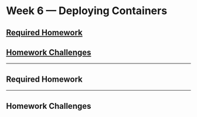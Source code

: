 # Week 6 — Deploying Containers

## [Required Homework](#required-homework-1)

## [Homework Challenges](#homework-challenges-1)

---

## Required Homework

---

## Homework Challenges
